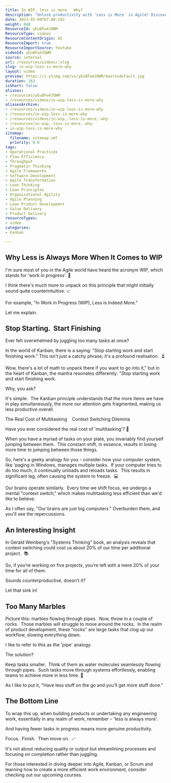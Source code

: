 ```yaml
---
title: In WIP, less is more.  Why?
description: "Unlock productivity with 'Less is More' in Agile! Discover how minimalism transforms workflows and boosts efficiency. Watch now! \U0001F680"
date: 2023-05-09T07:00:19Z
weight: 840
ResourceId: yEu8Fw4JQWM
ResourceType: videos
ResourceContentOrigin: AI
ResourceImport: true
ResourceImportSource: Youtube
videoId: yEu8Fw4JQWM
source: internal
url: /resources/videos/:slug
slug: in-wip-less-is-more-why
layout: video
preview: https://i.ytimg.com/vi/yEu8Fw4JQWM/maxresdefault.jpg
duration: 263
isShort: false
aliases:
- /resources/yEu8Fw4JQWM
- /resources/videos/in-wip-less-is-more-why
aliasesArchive:
- /resources/videos/in-wip-less-is-more-why
- /resources/in-wip-less-is-more-why
- /resources/videos/in-wip,-less-is-more,-why-
- /resources/in-wip,-less-is-more,-why-
- in-wip-less-is-more-why
sitemap:
  filename: sitemap.xml
  priority: 0.6
tags:
- Operational Practices
- Flow Efficiency
- Throughput
- Pragmatic Thinking
- Agile Frameworks
- Software Development
- Agile Transformation
- Lean Thinking
- Lean Principles
- Organisational Agility
- Agile Planning
- Lean Product Development
- Value Delivery
- Product Delivery
resourceTypes:
- video
categories:
- Kanban

---
```

## Why Less is Always More When It Comes to WIP

I'm sure most of you in the Agile world have heard the acronym WIP, which stands for 'work in progress'. 🤔

I think there's much more to unpack on this principle that might initially sound quite counterintuitive. 📈

For example, "In Work in Progress (WIP), Less is Indeed More."

Let me explain.

## Stop Starting.  Start Finishing

Ever felt overwhelmed by juggling too many tasks at once?

In the world of Kanban, there is a saying: "Stop starting work and start finishing work." This isn't just a catchy phrase; it's a profound realisation.  ⏳

Wow, there's a lot of math to unpack there if you want to go into it," but in the heart of Kanban, the mantra resonates differently: "Stop starting work and start finishing work.

Why, you ask?

It's simple.  The Kanban principle understands that the more items we have in play simultaneously, the more our attention gets fragmented, making us less productive overall.

The Real Cost of Multitasking    Context Switching Dilemma

Have you ever considered the real cost of 'multitasking'? 🔄

When you have a myriad of tasks on your plate, you invariably find yourself jumping between them.  This constant shift, in essence, results in losing more time to jumping between those things.

So, here's a geeky analogy for you - consider how your computer system, like 'paging in Windows, manages multiple tasks.  If your computer tries to do too much, it continually unloads and reloads tasks.  This results in significant lag, often causing the system to freeze.  💻

Our brains operate similarly.  Every time we shift focus, we undergo a mental "context switch," which makes multitasking less efficient than we'd like to believe.

As I often say, "Our brains are just big computers." Overburden them, and you'll see the repercussions.

## An Interesting Insight

In Gerald Weinberg's "Systems Thinking" book, an analysis reveals that context switching could cost us about 20% of our time per additional project.  📚

So, if you're working on five projects, you're left with a mere 20% of your time for all of them.

Sounds counterproductive, doesn't it?

Let that sink in!

## Too Many Marbles

Picture this: marbles flowing through pipes.  Now, throw in a couple of rocks.  Those marbles will struggle to move around the rocks.  In the realm of product development, these "rocks" are large tasks that clog up our workflow, slowing everything down.

I like to refer to this as the 'pipe' analogy.

The solution?

Keep tasks smaller.  Think of them as water molecules seamlessly flowing through pipes.  Such tasks move through systems effortlessly, enabling teams to achieve more in less time. 🎯

As I like to put it, "Have less stuff on the go and you'll get more stuff done."

## The Bottom Line

To wrap this up, when building products or undertaking any engineering work, essentially in any realm of work, remember – 'less is always more'.

And having fewer tasks in progress means more genuine productivity.

Focus.  Finish.  Then move on.  ✅

It's not about reducing quality or output but streamlining processes and focusing on completion rather than juggling.

For those interested in diving deeper into Agile, Kanban, or Scrum and learning how to create a more efficient work environment, consider checking out our upcoming courses.
